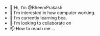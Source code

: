 - 👋 Hi, I’m @BheemPrakash
- 👀 I’m interested in how computer working.
- 🌱 I’m currently learning bca.
- 💞️ I’m looking to collaborate on 
- 📫 How to reach me ...

<!---
BheemPrakash/BheemPrakash is a ✨ special ✨ repository because its `README.md` (this file) appears on your GitHub profile.
You can click the Preview link to take a look at your changes.
--->
